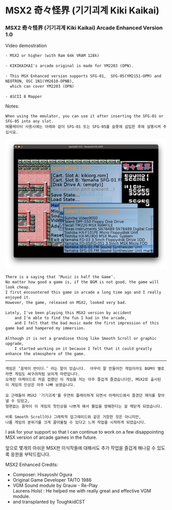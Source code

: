 # MSX2 奇々怪界 (기기괴계 Kiki Kaikai)
### MSX2 奇々怪界 (기기괴계 Kiki Kaikai) Arcade Enhanced Version 1.0


Video demostration

	- MSX2 or higher (with Ram 64k VRAM 128k) 
 
	- KIKIKAIKAI's arcade original is made for YM2203 (OPN).

	- This MSX Enhanced version supports SFG-01,  SFG-05(YM2151-OPM) and NEOTRON, OSC 1N1(YM2610-OPNB), 
	  which can cover YM2203 (OPN)

	- ASCII 8 Mapper



Notes:

	When using the emulator, you can use it after inserting the SFG-01 or SFG-05 into any slot.
	에뮬레이터 사용시에는 아래와 같이 SFG-01 또는 SFG-05를 슬롯에 삽입한 후에 실행시켜 주십시요. 

![MSX KIKI KAIKAI 4 Emulator Users](KIKIonOpenMSX.png)



    There is a saying that ‘Music is half the Game’.   
    No matter how good a game is, if the BGM is not good, the game will look cheap. 
    I first encountered this game in arcade a long time ago and I really enjoyed it.  
    However, the game, released on MSX2, looked very bad.

    Lately, I've been playing this MSX2 version by accident 
    	and I'm able to find the fun I had in the arcade, 
    	and I felt that the bad music made the first impression of this game bad and hampered my immersion.

    Although it is not a grandiose thing like Smooth Scroll or graphic upgrade, 
    	I started working on it because I felt that it could greatly enhance the atmosphere of the game.
    	

------------------------------------------------------
  
    게임은 ‘음악이 반이다.’ 라는 말이 있습니다.  아무리 잘 만들어진 게임이라도 BGM이 별로라면 게임도 싸구려처럼 보이게 마련입니다.  
    오래전 아케이드로 처음 접했던 이 게임을 저는 아주 즐겁게 즐겼습니다만, MSX2로 출시된 이 게임의 인상은 아주 나빠 보였습니다. 

    요 근래들어 MSX2 '기기괴계'를 우연히 플레이하게 되면서 아케이드에서 즐겼던 재미를 찾아낼 수 있었고,  
    형편없는 음악이 이 게임의 첫인상을 나쁘게 해서 몰입을 방해한다는 걸 깨닫게 되었습니다.     

    비록 Smooth Scroll이나 그래픽적 업그레이드와 같은 거창한 것은 아니지만, 
    나름 게임의 분위기를 크게 끌어올릴 수 있다고 느껴 작업을 시작하게 되었습니다. 


I ask for your support so that 
            I can continue to work on a few disappointing MSX version of arcade games in the future.

앞으로 몇개의 아쉬운 MSX판 이식작들에 대해서도 추가 작업을 즐겁게 해나갈 수 있도록 응원을 부탁드립니다. 

MSX2 Enhanced Credits:

- Composer: Hisayoshi Ogura
- Original Game Developer TAITO 1986
- VGM Sound module by Grauw - Re-Play                           
  Laurens Holst : He helped me with really great and effective VGM module.
- and transplanted by ToughkidCST 

